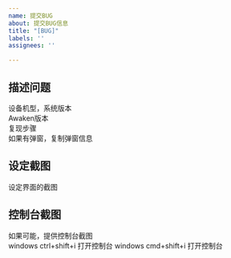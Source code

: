 ```yaml
---
name: 提交BUG
about: 提交BUG信息
title: "[BUG]"
labels: ''
assignees: ''

---
```


## 描述问题
设备机型，系统版本  
Awaken版本  
复现步骤  
如果有弹窗，复制弹窗信息

## 设定截图
设定界面的截图

## 控制台截图
如果可能，提供控制台截图  
windows ctrl+shift+i 打开控制台
windows cmd+shift+i 打开控制台
